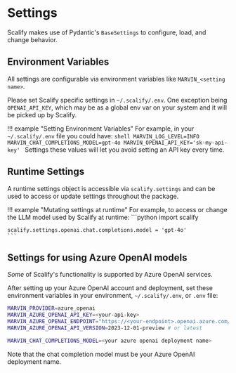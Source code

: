 # Settings

Scalify makes use of Pydantic's `BaseSettings` to configure, load, and change behavior.

## Environment Variables
All settings are configurable via environment variables like `MARVIN_<setting name>`.

Please set Scalify specific settings in `~/.scalify/.env`. One exception being `OPENAI_API_KEY`, which may be as a global env var on your system and it will be picked up by Scalify.

!!! example "Setting Environment Variables"
    For example, in your `~/.scalify/.env` file you could have:
    ```shell
    MARVIN_LOG_LEVEL=INFO
    MARVIN_CHAT_COMPLETIONS_MODEL=gpt-4o
    MARVIN_OPENAI_API_KEY='sk-my-api-key'
    ```
    Settings these values will let you avoid setting an API key every time. 

## Runtime Settings
A runtime settings object is accessible via `scalify.settings` and can be used to access or update settings throughout the package.

!!! example "Mutating settings at runtime"
    For example, to access or change the LLM model used by Scalify at runtime:
    ```python
    import scalify

    scalify.settings.openai.chat.completions.model = 'gpt-4o'
    ```

## Settings for using Azure OpenAI models
_Some_ of Scalify's functionality is supported by Azure OpenAI services.

After setting up your Azure OpenAI account and deployment, set these environment variables in your environment, `~/.scalify/.env`, or `.env` file:

```bash
MARVIN_PROVIDER=azure_openai
MARVIN_AZURE_OPENAI_API_KEY=<your-api-key>
MARVIN_AZURE_OPENAI_ENDPOINT="https://<your-endpoint>.openai.azure.com/"
MARVIN_AZURE_OPENAI_API_VERSION=2023-12-01-preview # or latest

MARVIN_CHAT_COMPLETIONS_MODEL=<your azure openai deployment name>
```

Note that the chat completion model must be your Azure OpenAI deployment name.
